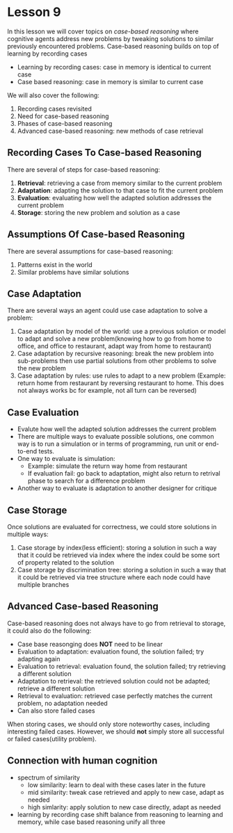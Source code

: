 # Lesson 9

In this lesson we will cover topics on _case-based reasoning_ where cognitive agents address new problems by tweaking solutions to similar previously encountered problems. 
Case-based reasoning builds on top of learning by recording cases
- Learning by recording cases: case in memory is identical to current case
- Case based reasoning: case in memory is similar to current case
  
We will also cover the following:
1. Recording cases revisited
2. Need for case-based reasoning
3. Phases of case-based reasoning
4. Advanced case-based reasoning: new methods of case retrieval

## Recording Cases To Case-based Reasoning

There are several of steps for case-based reasoning:

1. **Retrieval**: retrieving a case from memory similar to the current problem
2. **Adaptation**: adapting the solution to that case to fit the current problem
3. **Evaluation**: evaluating how well the adapted solution addresses the current problem
4. **Storage**: storing the new problem and solution as a case

## Assumptions Of Case-based Reasoning

There are several assumptions for case-based reasoning:

1. Patterns exist in the world
2. Similar problems have similar solutions

## Case Adaptation

There are several ways an agent could use case adaptation to solve a problem:

1. Case adaptation by model of the world: use a previous solution or model to adapt and solve a new problem(knowing how to go from home to office, and office to restaurant, adapt way from home to restaurant)
2. Case adaptation by recursive reasoning: break the new problem into sub-problems then use partial solutions from other problems to solve the new problem
3. Case adaptation by rules: use rules to adapt to a new problem (Example: return home from restaurant by reversing restaurant to home. This does not always works bc for example, not all turn can be reversed)

## Case Evaluation
- Evalute how well the adapted solution addresses the current problem
- There are multiple ways to evaluate possible solutions, one common way is to run a simulation or in terms of programming, run unit or end-to-end tests.
- One way to evaluate is simulation:
  - Example: simulate the return way home from restaurant
  - If evaluation fail: go back to adaptation, might also return to retrival phase to search for a difference problem
- Another way to evaluate is adaptation to another designer for critique
## Case Storage

Once solutions are evaluated for correctness, we could store solutions in multiple ways:

1. Case storage by index(less efficient): storing a solution in such a way that it could be retrieved via index where the index could be some sort of property related to the solution
2. Case storage by discrimination tree: storing a solution in such a way that it could be retrieved via tree structure where each node could have multiple branches

## Advanced Case-based Reasoning

Case-based reasoning does not always have to go from retrieval to storage, it could also do the following:

- Case base reasonging does **NOT** need to be linear
- Evaluation to adaptation: evaluation found, the solution failed; try adapting again
- Evaluation to retrieval: evaluation found, the solution failed; try retrieving a different solution
- Adaptation to retrieval: the retrieved solution could not be adapted; retrieve a different solution
- Retrieval to evaluation: retrieved case perfectly matches the current problem, no adaptation needed
- Can also store failed cases
  
When storing cases, we should only store noteworthy cases, including interesting failed cases. However, we should **not** simply store all successful or failed cases(utility problem).
## Connection with human cognition
- spectrum of similarity
  - low similarity: learn to deal with these cases later in the future
  - mid similarity: tweak case retrieved and apply to new case, adapt as needed
  - high simlarity: apply solution to new case directly, adapt as needed
- learning by recording case shift balance from reasoning to learning and memory, while case based reasoning unify all three

